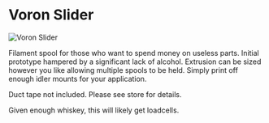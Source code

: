 # Voron Slider

![Voron Slider](https://i.imgur.com/a8c4UP4.png)


Filament spool for those who want to spend money on useless parts. Initial prototype hampered by a significant lack of alcohol. Extrusion can be sized however you like allowing multiple spools to be held. Simply print off enough idler mounts for your application.

Duct tape not included. Please see store for details.

Given enough whiskey, this will likely get loadcells.
